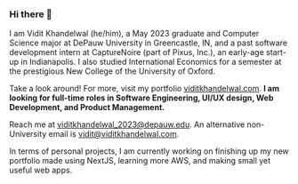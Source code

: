 ### Hi there 👋

I am Vidit Khandelwal (he/him), a May 2023 graduate and Computer Science major at DePauw University in Greencastle, IN, and a past software development intern at CaptureNoire (part of Pixus, Inc.), an early-age start-up in Indianapolis. I also studied International Economics for a semester at the prestigious New College of the University of Oxford.

Take a look around! For more, visit my portfolio [viditkhandelwal.com](https://viditkhandelwal.com). **I am looking for full-time roles in Software Engineering, UI/UX design, Web Development, and Product Management.**

Reach me at [viditkhandelwal_2023@depauw.edu](mailto:viditkhandelwal_2023@depauw.edu). An alternative non-University email is [vidit@viditkhandelwal.com](mailto:vidit@viditkhandelwal.com).

In terms of personal projects, I am currently working on finishing up my new portfolio made using NextJS, learning more AWS, and making small yet useful web apps. 

<!--[![Vidit's's GitHub stats](https://github-readme-stats.vercel.app/api?username=csvidit&count_private=true&theme=radical)]() -->

<!-- [![Top Langs](https://github-readme-stats.vercel.app/api/top-langs/?username=csvidit&layout=compact&theme=radical)]() -->

<!--
**csvidit/csvidit** is a ✨ _special_ ✨ repository because its `README.md` (this file) appears on your GitHub profile.

Here are some ideas to get you started:

- 🔭 I’m currently working on ...
- 🌱 I’m currently learning ...
- 👯 I’m looking to collaborate on ...
- 🤔 I’m looking for help with ...
- 💬 Ask me about ...
- 📫 How to reach me: ...
- 😄 Pronouns: ...
- ⚡ Fun fact: ...
-->
